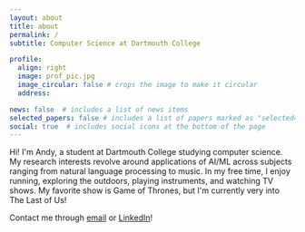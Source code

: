 ```yaml
---
layout: about
title: about
permalink: /
subtitle: Computer Science at Dartmouth College

profile:
  align: right
  image: prof_pic.jpg
  image_circular: false # crops the image to make it circular
  address: 

news: false  # includes a list of news items
selected_papers: false # includes a list of papers marked as "selected={true}"
social: true  # includes social icons at the bottom of the page
---
```


Hi! I'm Andy, a student at Dartmouth College studying computer science. My research interests revolve around applications of AI/ML across subjects ranging from natural language processing to music. In my free time, I enjoy running, exploring the outdoors, playing instruments, and watching TV shows. My favorite show is Game of Thrones, but I'm currently very into The Last of Us!

Contact me through [email](andy.xu.26@dartmouth.edu) or [LinkedIn](https://www.linkedin.com/in/andyxu/)!
